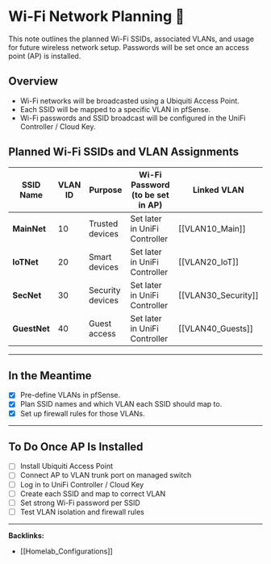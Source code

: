 # Wi-Fi Network Planning 🛜

This note outlines the planned Wi-Fi SSIDs, associated VLANs, and usage for future wireless network setup. Passwords will be set once an access point (AP) is installed.

## Overview

- Wi-Fi networks will be broadcasted using a Ubiquiti Access Point.
- Each SSID will be mapped to a specific VLAN in pfSense.
- Wi-Fi passwords and SSID broadcast will be configured in the UniFi Controller / Cloud Key.

## Planned Wi-Fi SSIDs and VLAN Assignments

| SSID Name | VLAN ID | Purpose         | Wi-Fi Password (to be set in AP) | Linked VLAN |
|-----------|---------|------------------|-----------------------------------| ----- |
| **MainNet**  | 10      | Trusted devices   | Set later in UniFi Controller     | [[VLAN10_Main]] |
| **IoTNet**   | 20      | Smart devices     | Set later in UniFi Controller     | [[VLAN20_IoT]] |
| **SecNet**   | 30      | Security devices  | Set later in UniFi Controller     | [[VLAN30_Security]] |
| **GuestNet** | 40      | Guest access      | Set later in UniFi Controller     | [[VLAN40_Guests]] |

---
## In the Meantime

 - [x] Pre-define VLANs in pfSense.
 - [x] Plan SSID names and which VLAN each SSID should map to.
 - [x] Set up firewall rules for those VLANs.

---
## To Do Once AP Is Installed

- [ ] Install Ubiquiti Access Point
- [ ] Connect AP to VLAN trunk port on managed switch
- [ ] Log in to UniFi Controller / Cloud Key
- [ ] Create each SSID and map to correct VLAN
- [ ] Set strong Wi-Fi password per SSID
- [ ] Test VLAN isolation and firewall rules

---

**Backlinks:**
- [[Homelab_Configurations]]
